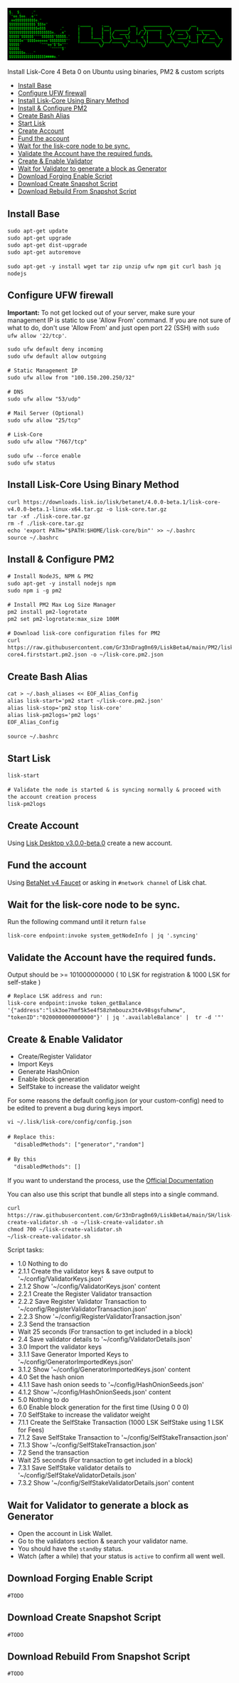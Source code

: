 ![##Header##](../PNG/Header.png)

Install Lisk-Core 4 Beta 0 on Ubuntu using binaries, PM2 & custom scripts

- [Install Base](#install-base)
- [Configure UFW firewall](#configure-ufw-firewall)
- [Install Lisk-Core Using Binary Method](#install-lisk-core-using-binary-method)
- [Install \& Configure PM2](#install--configure-pm2)
- [Create Bash Alias](#create-bash-alias)
- [Start Lisk](#start-lisk)
- [Create Account](#create-account)
- [Fund the account](#fund-the-account)
- [Wait for the lisk-core node to be sync.](#wait-for-the-lisk-core-node-to-be-sync)
- [Validate the Account have the required funds.](#validate-the-account-have-the-required-funds)
- [Create \& Enable Validator](#create--enable-validator)
- [Wait for Validator to generate a block as Generator](#wait-for-validator-to-generate-a-block-as-generator)
- [Download Forging Enable Script](#download-forging-enable-script)
- [Download Create Snapshot Script](#download-create-snapshot-script)
- [Download Rebuild From Snapshot Script](#download-rebuild-from-snapshot-script)

## Install Base

```shell
sudo apt-get update
sudo apt-get upgrade
sudo apt-get dist-upgrade
sudo apt-get autoremove

sudo apt-get -y install wget tar zip unzip ufw npm git curl bash jq nodejs
```

## Configure UFW firewall

**Important:** To not get locked out of your server, make sure your management IP is static to use 'Allow From' command. If you are not sure of what to do, don't use 'Allow From' and just open port 22 (SSH) with `sudo ufw allow '22/tcp'`.

```shell
sudo ufw default deny incoming
sudo ufw default allow outgoing

# Static Management IP
sudo ufw allow from "100.150.200.250/32"

# DNS
sudo ufw allow "53/udp"

# Mail Server (Optional)
sudo ufw allow "25/tcp"

# Lisk-Core
sudo ufw allow "7667/tcp"

sudo ufw --force enable
sudo ufw status
```

## Install Lisk-Core Using Binary Method

```shell
curl https://downloads.lisk.io/lisk/betanet/4.0.0-beta.1/lisk-core-v4.0.0-beta.1-linux-x64.tar.gz -o lisk-core.tar.gz
tar -xf ./lisk-core.tar.gz
rm -f ./lisk-core.tar.gz
echo 'export PATH="$PATH:$HOME/lisk-core/bin"' >> ~/.bashrc
source ~/.bashrc
```

## Install & Configure PM2

```shell
# Install NodeJS, NPM & PM2
sudo apt-get -y install nodejs npm
sudo npm i -g pm2

# Install PM2 Max Log Size Manager
pm2 install pm2-logrotate
pm2 set pm2-logrotate:max_size 100M

# Download lisk-core configuration files for PM2
curl https://raw.githubusercontent.com/Gr33nDrag0n69/LiskBeta4/main/PM2/lisk-core4.firststart.pm2.json -o ~/lisk-core.pm2.json

```

## Create Bash Alias

```shell
cat > ~/.bash_aliases << EOF_Alias_Config
alias lisk-start='pm2 start ~/lisk-core.pm2.json'
alias lisk-stop='pm2 stop lisk-core'
alias lisk-pm2logs='pm2 logs'
EOF_Alias_Config

source ~/.bashrc
```

## Start Lisk

```shell
lisk-start

# Validate the node is started & is syncing normally & proceed with the account creation process
lisk-pm2logs
```

## Create Account

Using [Lisk Desktop v3.0.0-beta.0](https://github.com/LiskHQ/lisk-desktop/releases/tag/v3.0.0-beta.0) create a new account.

## Fund the account

Using [BetaNet v4 Faucet](https://betanet-faucet.lisk.com/) or asking in `#network channel` of Lisk chat.

## Wait for the lisk-core node to be sync.

Run the following command until it return `false`

```shell
lisk-core endpoint:invoke system_getNodeInfo | jq '.syncing'
```

## Validate the Account have the required funds.

Output should be >= 101000000000 ( 10 LSK for registration & 1000 LSK for self-stake )

```shell
# Replace LSK address and run:
lisk-core endpoint:invoke token_getBalance '{"address":"lsk3oe7hmf5k5e4f58zhmbouzx3t4v98sgsfuhwnw", "tokenID":"0200000000000000"}' | jq '.availableBalance' |  tr -d '"'
```
## Create & Enable Validator

* Create/Register Validator
* Import Keys
* Generate HashOnion
* Enable block generation
* SelfStake to increase the validator weight

For some reasons the default config.json (or your custom-config) need to be edited to prevent a bug during keys import.

```txt
vi ~/.lisk/lisk-core/config/config.json

# Replace this:
  "disabledMethods": ["generator","random"]

# By this
  "disabledMethods": []
```

If you want to understand the process, use the [Official Documentation](https://lisk.com/documentation/beta/run-blockchain/become-a-validator.html)

You can also use this script that bundle all steps into a single command.

```shell
curl https://raw.githubusercontent.com/Gr33nDrag0n69/LiskBeta4/main/SH/lisk-create-validator.sh -o ~/lisk-create-validator.sh
chmod 700 ~/lisk-create-validator.sh
~/lisk-create-validator.sh
```

Script tasks:

* 1.0 Nothing to do
* 2.1.1 Create the validator keys & save output to '~/config/ValidatorKeys.json'
* 2.1.2 Show '~/config/ValidatorKeys.json' content
* 2.2.1 Create the Register Validator transaction
* 2.2.2 Save Register Validator Transaction to '~/config/RegisterValidatorTransaction.json'
* 2.2.3 Show '~/config/RegisterValidatorTransaction.json'
* 2.3 Send the transaction
* Wait 25 seconds (For transaction to get included in a block)
* 2.4 Save validator details to '~/config/ValidatorDetails.json'
* 3.0 Import the validator keys
* 3.1.1 Save Generator Imported Keys to '~/config/GeneratorImportedKeys.json'
* 3.1.2 Show '~/config/GeneratorImportedKeys.json' content
* 4.0 Set the hash onion
* 4.1.1 Save hash onion seeds to '~/config/HashOnionSeeds.json'
* 4.1.2 Show '~/config/HashOnionSeeds.json' content
* 5.0 Nothing to do
* 6.0 Enable block generation for the first time (Using 0 0 0)
* 7.0 SelfStake to increase the validator weight
* 7.1.1 Create the SelfStake Transaction (1000 LSK SelfStake using 1 LSK for Fees)
* 7.1.2 Save SelfStake Transaction to '~/config/SelfStakeTransaction.json'
* 7.1.3 Show '~/config/SelfStakeTransaction.json'
* 7.2 Send the transaction
* Wait 25 seconds (For transaction to get included in a block)
* 7.3.1 Save SelfStake validator details to '~/config/SelfStakeValidatorDetails.json'
* 7.3.2 Show '~/config/SelfStakeValidatorDetails.json' content

## Wait for Validator to generate a block as Generator

* Open the account in Lisk Wallet.
* Go to the validators section & search your validator name.
* You should have the `standby` status.
* Watch (after a while) that your status is `active` to confirm all went well.

## Download Forging Enable Script

```shell
#TODO
```

## Download Create Snapshot Script

```shell
#TODO
```

## Download Rebuild From Snapshot Script

```shell
#TODO
```
